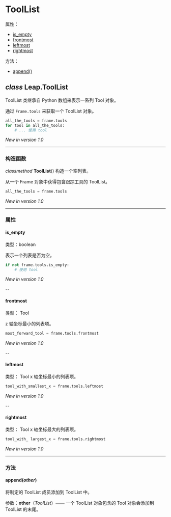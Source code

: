 # ToolList

属性：

* [is_empty](#is_empty)
* [frontmost](#frontmost)
* [leftmost](#leftmost)
* [rightmost](#rightmost)

方法：

* [append()](#append)

## ***class*** **Leap.ToolList**
ToolList 类继承自 Python 数组来表示一系列 Tool 对象。

通过 `Frame.tools` 来获取一个 ToolList 对象。

<!--The ToolList class extends the Python array to represent a list of Tool objects.

Get a ToolList object from Frame.tools.-->

```python
all_the_tools = frame.tools
for tool in all_the_tools:
    # ... 使用 tool
```

*New in version 1.0*

----

### 构造函数
*classmethod* **ToolList**()
构造一个空列表。

从一个 Frame 对象中获得包含跟踪工具的 ToolList。

<!--Constructs an empty list.

Get ToolLists containing tracked tools from a Frame object.-->

```python
all_the_tools = frame.tools
```
*New in version 1.0*

----

### 属性
#### is_empty
类型：boolean

表示一个列表是否为空。

<!--Reports whether the list is empty.-->

```python
if not frame.tools.is_empty:
    # 使用 tool
```

*New in version 1.0*

--

#### frontmost
类型： Tool

z 轴坐标最小的列表项。

<!--The item in this list with the smallest z coordinate.-->

```python
most_forward_tool = frame.tools.frontmost
```
*New in version 1.0*

--

#### leftmost
类型： Tool
x 轴坐标最小的列表项。

<!--The item in this list with the smallest x coordinate.-->

```python
tool_with_smallest_x = frame.tools.leftmost
```
*New in version 1.0*

--

#### rightmost
类型： Tool
x 轴坐标最大的列表项。

<!--The item in this list with the largest x coordinate.-->

```python
tool_with_ largest_x = frame.tools.rightmost
```
*New in version 1.0*

----

### 方法

#### append(*other*)
将制定的 ToolList 成员添加到 ToolList 中。

参数：**other**（*ToolList*）—— 一个 ToolList 对象包含的 Tool 对象会添加到 ToolList 的末尾。

<!--Appends the members of the specifed ToolList to this ToolList.

Parameters:	other (ToolList) – A ToolList object containing Tool objects to append to the end of this ToolList.-->